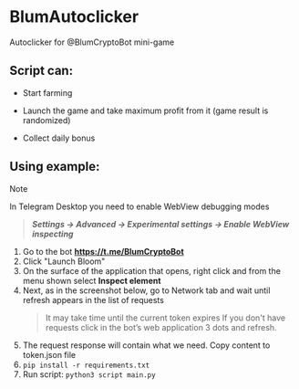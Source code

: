 # BlumAutoclicker
Autoclicker for @BlumCryptoBot mini-game

## Script can:
- Start farming
* Launch the game and take maximum profit from it (game result is randomized)
+ Collect daily bonus

## Using example:
> [!NOTE]
> In Telegram Desktop you need to enable WebView debugging modes

> ***Settings -> Advanced -> Experimental settings -> Enable WebView inspecting***

1. Go to the bot **https://t.me/BlumCryptoBot**
2. Click "Launch Bloom"
3. On the surface of the application that opens, right click and from the menu shown select **Inspect element**
4. Next, as in the screenshot below, go to Network tab and wait until refresh appears in the list of requests
   > It may take time until the current token expires
   > If you don't have requests click in the bot’s web application  3 dots and refresh.
6. The request response will contain what we need. Copy content to token.json file
7. ```pip install -r requirements.txt```
8. Run script: ```python3 script main.py```
